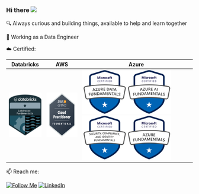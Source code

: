 ### Hi there <img src='https://static.wixstatic.com/media/39723d_d34b73162fa54ebfb81711d82fcb842a~mv2.gif' width='30'/>


<!--🕵️‍ -->

🔍 Always curious and building things, available to help and learn together

🎲 Working as a Data Engineer

☁️ Certified:

Databricks | AWS | Azure
--- | --- | -----  
 [<img src = "https://github.com/beatrizadm/beatrizadm/blob/main/assets/lakehouse-fundamentals-databricks.png?raw=true" height = "120" title = "Academy Accreditation - Databricks Lakehouse Fundamentals" />](https://credentials.databricks.com/7b01fde0-686e-46c2-b30e-c4bcf0eccfa2) | [<img src = "https://github.com/beatrizadm/beatrizadm/blob/main/assets/clf-c01.png?raw=true" height = "120" title = "AWS Certified Cloud Practitioner" />](https://www.credly.com/badges/e968b290-e63b-47b2-8bfe-118928fefd6a) | [<img src = "https://github.com/beatrizadm/beatrizadm/blob/main/assets/dp-900.png?raw=true" height = "120" title = "Microsoft Certified: Azure Data Fundamentals (DP-900)" />](https://www.credly.com/badges/bab2bfae-9683-4437-962d-fdb3a63ed8a8)[<img src = "https://github.com/beatrizadm/beatrizadm/blob/main/assets/ai-900.png?raw=true" height = "120" title = "Microsoft Certified: Azure AI Fundamentals (AI-900)" />](https://www.credly.com/badges/35744bfc-ac65-4f14-bbfc-4f096b1eefc6)[<img src = "https://github.com/beatrizadm/beatrizadm/blob/main/assets/sc-900.png?raw=true" height = "120" title = "Microsoft Certified: Security, Compliance, and Identity Fundamentals (SC-900)" />](https://www.credly.com/badges/a948dd2b-7ba1-491e-8f08-17bb210550bf)[<img src = "https://github.com/beatrizadm/beatrizadm/blob/main/assets/az-900.png?raw=true" height = "120" title = "Microsoft Certified: Azure Fundamentals (AZ-900)" />](https://www.credly.com/badges/0fc98a2e-1169-45bb-8a59-0b5e84218f2f)

📫 Reach me:
<!--
![GitHub Followers](https://img.shields.io/github/followers/beatrizadm?label=Follow&style=social)
-->
[<img src = "https://img.shields.io/github/followers/beatrizadm?label=Follow&style=social" height = "22" title = "Follow Me" />](https://github.com/beatrizadm/)
[<img src = "https://img.shields.io/badge/-LinkedIn-blue?style=flat-square&logo=Linkedin&logoColor=white&link=https://www.linkedin.com/in/beatrizadm/" height = "22" title = "LinkedIn" />](https://www.linkedin.com/in/beatrizadm/)



<!--
**beatrizadm/beatrizadm** is a ✨ _special_ ✨ repository because its `README.md` (this file) appears on your GitHub profile.

Here are some ideas to get you started:

- 🔭 I’m currently working on ...
- 🌱 I’m currently learning ...
- 👯 I’m looking to collaborate on ...
- 🤔 I’m looking for help with ...
- 💬 Ask me about ...
- 📫 How to reach me: ...
- 😄 Pronouns: ...
- ⚡ Fun fact: ...
-->

